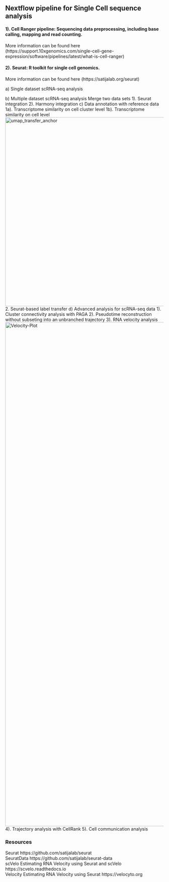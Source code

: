 <h2> Nextflow pipeline for Single Cell sequence analysis </h2>

<h4>1). Cell Ranger pipeline: Sequencing data preprocessing, including base calling, mapping and read counting.</h4> More information can be found here (https://support.10xgenomics.com/single-cell-gene-expression/software/pipelines/latest/what-is-cell-ranger)

<h4>2). Seurat: R toolkit for single cell genomics. </h4> More information can be found here (https://satijalab.org/seurat)

a) Single dataset scRNA-seq analysis

b) Multiple dataset scRNA-seq analysis
  Merge two data sets
    1). Seurat integration
    2). Harmony integration
c) Data annotation with reference data
    1a). Transcriptome similarity on cell cluster level
    1b). Transcriptome similarity on cell level
      <img width="600" height="600" alt="umap_transfer_anchor" src="https://github.com/user-attachments/assets/b7eb68f3-f09e-48a8-bab0-6ee8546f24ca" />
    2. Seurat-based label transfer
d) Advanced analysis for scRNA-seq data
    1). Cluster connectivity analysis with PAGA
    2). Pseudotime reconstruction without subseting into an unbranched trajectory
    3). RNA velocity analysis
    <img width="1946" height="1601" alt="Velocity-Plot" src="https://github.com/user-attachments/assets/44d90282-b064-4ac8-9b33-83e2e664475a" />
    4). Trajectory analysis with CellRank
    5). Cell communication analysis

   
<h3>Resources</h3>
Seurat https://github.com/satijalab/seurat</br>
SeuratData https://github.com/satijalab/seurat-data</br>
scVelo Estimating RNA Velocity using Seurat and scVelo https://scvelo.readthedocs.io</br>
Velocity Estimating RNA Velocity using Seurat https://velocyto.org</br>
